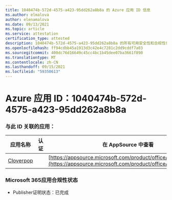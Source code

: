 ```yaml
---
title: 1040474b-572d-4575-a423-95dd262a8b8a 的 Azure 应用 ID 信息
ms.author: elmalova
author: elenamalova
ms.date: 09/13/2021
ms.topic: article
ms.service: attestation
certification_type: attested
description: 1040474b-572d-4575-a423-95dd262a8b8a 的所有可用安全性和合规性信息。
ms.openlocfilehash: ff94cdbb45a1913d3c42e4c7281c2dd9cddf7a03
ms.sourcegitcommit: 400dc76d16649c45cc4bc1b45dee07ba3661f890
ms.translationtype: MT
ms.contentlocale: zh-CN
ms.lasthandoff: 09/15/2021
ms.locfileid: "59350613"
---
```

# <a name="azure-app-id-1040474b-572d-4575-a423-95dd262a8b8a"></a>Azure 应用 ID：1040474b-572d-4575-a423-95dd262a8b8a


### <a name="apps-associated-with-this-id"></a>与此 ID 关联的应用：
| **应用名称** | **认证** | **在 AppSource 中查看** |
|--------------|---------------|-----------------------|
| [Cloverpop](https://docs.microsoft.com/microsoft-365-app-certification/forward/WA200001803) |  | [https://appsource.microsoft.com/product/office/WA200001803](https://appsource.microsoft.com/product/office/WA200001803) |

### <a name="microsoft-365-app-compliance-status"></a>Microsoft 365应用合规性状态
- Publisher证明状态：已完成
